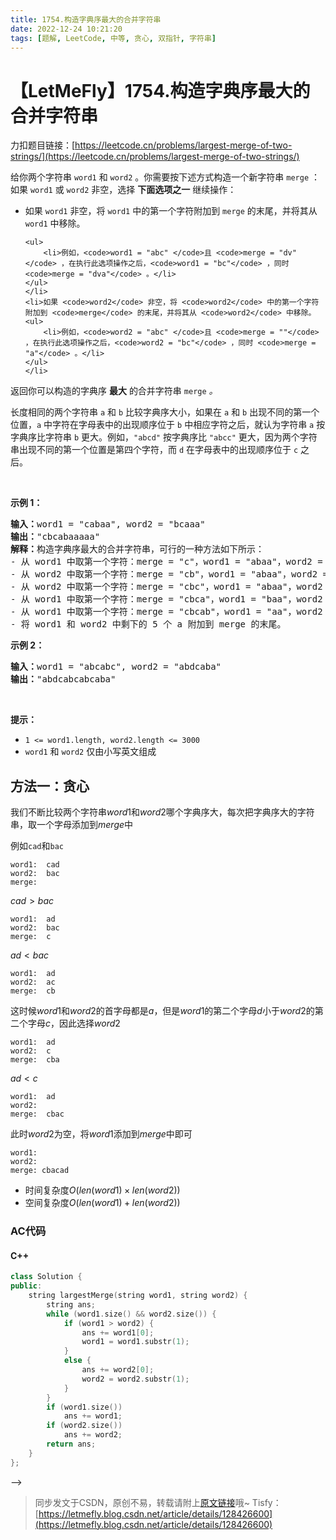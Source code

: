 ```yaml
---
title: 1754.构造字典序最大的合并字符串
date: 2022-12-24 10:21:20
tags: [题解, LeetCode, 中等, 贪心, 双指针, 字符串]
---
```


# 【LetMeFly】1754.构造字典序最大的合并字符串

力扣题目链接：[https://leetcode.cn/problems/largest-merge-of-two-strings/](https://leetcode.cn/problems/largest-merge-of-two-strings/)

<p>给你两个字符串 <code>word1</code> 和 <code>word2</code> 。你需要按下述方式构造一个新字符串 <code>merge</code> ：如果 <code>word1</code> 或 <code>word2</code> 非空，选择 <strong>下面选项之一</strong> 继续操作：</p>

<ul>
	<li>如果 <code>word1</code> 非空，将 <code>word1</code> 中的第一个字符附加到 <code>merge</code> 的末尾，并将其从 <code>word1</code> 中移除。

	<ul>
		<li>例如，<code>word1 = "abc" </code>且 <code>merge = "dv"</code> ，在执行此选项操作之后，<code>word1 = "bc"</code> ，同时 <code>merge = "dva"</code> 。</li>
	</ul>
	</li>
	<li>如果 <code>word2</code> 非空，将 <code>word2</code> 中的第一个字符附加到 <code>merge</code> 的末尾，并将其从 <code>word2</code> 中移除。
	<ul>
		<li>例如，<code>word2 = "abc" </code>且 <code>merge = ""</code> ，在执行此选项操作之后，<code>word2 = "bc"</code> ，同时 <code>merge = "a"</code> 。</li>
	</ul>
	</li>
</ul>

<p>返回你可以构造的字典序 <strong>最大</strong> 的合并字符串<em> </em><code>merge</code><em> 。</em></p>

<p>长度相同的两个字符串 <code>a</code> 和 <code>b</code> 比较字典序大小，如果在 <code>a</code> 和 <code>b</code> 出现不同的第一个位置，<code>a</code> 中字符在字母表中的出现顺序位于 <code>b</code> 中相应字符之后，就认为字符串 <code>a</code> 按字典序比字符串 <code>b</code> 更大。例如，<code>"abcd"</code> 按字典序比 <code>"abcc"</code> 更大，因为两个字符串出现不同的第一个位置是第四个字符，而 <code>d</code> 在字母表中的出现顺序位于 <code>c</code> 之后。</p>

<p> </p>

<p><strong>示例 1：</strong></p>

<pre>
<strong>输入：</strong>word1 = "cabaa", word2 = "bcaaa"
<strong>输出：</strong>"cbcabaaaaa"
<strong>解释：</strong>构造字典序最大的合并字符串，可行的一种方法如下所示：
- 从 word1 中取第一个字符：merge = "c"，word1 = "abaa"，word2 = "bcaaa"
- 从 word2 中取第一个字符：merge = "cb"，word1 = "abaa"，word2 = "caaa"
- 从 word2 中取第一个字符：merge = "cbc"，word1 = "abaa"，word2 = "aaa"
- 从 word1 中取第一个字符：merge = "cbca"，word1 = "baa"，word2 = "aaa"
- 从 word1 中取第一个字符：merge = "cbcab"，word1 = "aa"，word2 = "aaa"
- 将 word1 和 word2 中剩下的 5 个 a 附加到 merge 的末尾。
</pre>

<p><strong>示例 2：</strong></p>

<pre>
<strong>输入：</strong>word1 = "abcabc", word2 = "abdcaba"
<strong>输出：</strong>"abdcabcabcaba"
</pre>

<p> </p>

<p><strong>提示：</strong></p>

<ul>
	<li><code>1 <= word1.length, word2.length <= 3000</code></li>
	<li><code>word1</code> 和 <code>word2</code> 仅由小写英文组成</li>
</ul>


    
## 方法一：贪心

我们不断比较两个字符串$word1$和$word2$哪个字典序大，每次把字典序大的字符串，取一个字母添加到$merge$中

例如```cad```和```bac```

```
word1:  cad
word2:  bac
merge:
```

$cad>bac$

```
word1:  ad
word2:  bac
merge:  c
```

$ad<bac$

```
word1:  ad
word2:  ac
merge:  cb
```

这时候$word1$和$word2$的首字母都是$a$，但是$word1$的第二个字母$d$小于$word2$的第二个字母$c$，因此选择$word2$

```
word1:  ad
word2:  c
merge:  cba
```

$ad<c$

```
word1:  ad
word2:
merge:  cbac
```

此时$word2$为空，将$word1$添加到$merge$中即可

```
word1:
word2:
merge: cbacad
```

+ 时间复杂度$O(len(word1)\times len(word2))$
+ 空间复杂度$O(len(word1) + len(word2))$

### AC代码

#### C++

```cpp
class Solution {
public:
    string largestMerge(string word1, string word2) {
        string ans;
        while (word1.size() && word2.size()) {
            if (word1 > word2) {
                ans += word1[0];
                word1 = word1.substr(1);
            }
            else {
                ans += word2[0];
                word2 = word2.substr(1);
            }
        }
        if (word1.size())
            ans += word1;
        if (word2.size())
            ans += word2;
        return ans;
    }
};
```

<!-- ## 方法二：双指针 -->

<!-- 方法二是基于方法一的小优化。 -->

<!-- 方法一中，我们不断比较$word1$和$word2$字典序的大小，并且从二者中字典序大的字符串中，取**1个字符**添加到$merge$中 -->

<!-- 不难发现，假如$word1$和$word2$分别是： -->

<!-- ``` -->
<!-- word1:  aaaaaaaaaaaaaab -->
<!-- word2:  aaaaaaaaaaaaaac -->
<!-- ``` -->

<!-- 那么我们将会往$merge$中添加很多次的```a``` -->

<!-- 其实我们可以使用双指针，指针1和指针2分别指向$word1$和$word2$的待处理的位置。 -->

<!-- 接着，在两个指针所指的字符相同时，不断后移指针，直到比较出二者的字典序大小（或者指到了字符串末尾） -->

<!-- <!-- 这样实际上是我们手动实现了字符串的字典序比较，但是这样的好处是，我们可以得到字典序不同的第一个下标（$word1$到$b$，$word2$到$c$才比较出字典序的不同，因此直接把$word2$中从$a$到$c$添加到$merge$中即可。 --> -->

<!-- 好像Error了 -->

> 同步发文于CSDN，原创不易，转载请附上[原文链接](https://leetcode.letmefly.xyz/2022/12/24/LeetCode%201754.%E6%9E%84%E9%80%A0%E5%AD%97%E5%85%B8%E5%BA%8F%E6%9C%80%E5%A4%A7%E7%9A%84%E5%90%88%E5%B9%B6%E5%AD%97%E7%AC%A6%E4%B8%B2/)哦~
> Tisfy：[https://letmefly.blog.csdn.net/article/details/128426600](https://letmefly.blog.csdn.net/article/details/128426600)
